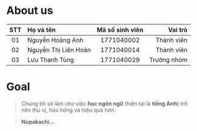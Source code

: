 # About us
| STT | Họ và tên            | Mã số sinh viên |     Vai trò |
| :-: | :------------------- | :-------------: | ----------: |
| 01  | Nguyễn Hoàng Anh     |   1771040002    |  Thành viên |
| 02  | Nguyễn Thị Liên Hoàn |   1771040014    |  Thành viên |
| 03  | Lưu Thanh Tùng       |   1771040029    | Trưởng nhóm |
# Goal
>Chúng tôi sẽ làm cho việc **học ngôn ngữ** (hiện tại là **tiếng Anh**) trở nên thú vị, hào hứng và hiệu quả hơn.

>**Nupakachi...**

